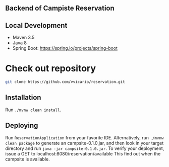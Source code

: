 ## Backend of Campiste Reservation

## Local Development
* Maven 3.5
* Java 8
* Spring Boot: https://spring.io/projects/spring-boot

# Check out repository

```bash
git clone https://github.com/vvicario/reservation.git
```

## Installation
Run `./mvnw clean install`.

## Deploying
Run `ReservationApplication` from your favorite IDE. Alternatively, run `./mvnw clean package` to generate an campsite-0.1.0.jar, and
then look in your target directory and run `java -jar campsite-0.1.0.jar`. To verify your deployment,
issue a GET to localhost:8080/reservation/available This find out when the campsite is available.
